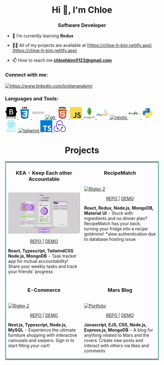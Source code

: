 <h1 align="center">Hi 👋, I'm Chloe</h1>
<h3 align="center">Software Developer</h3>

- 🌱 I’m currently learning **Redux**

- 👨‍💻 All of my projects are available at [https://chloe-h-kim.netlify.app](https://chloe-h-kim.netlify.app)

- 📫 How to reach me **chloehkim0123@gmail.com**

<h3 align="left">Connect with me:</h3>
<p align="left">
<a href="https://www.linkedin.com/in/chloe-h-kim" target="blank"><img align="center" src="https://raw.githubusercontent.com/rahuldkjain/github-profile-readme-generator/master/src/images/icons/Social/linked-in-alt.svg" alt="https://www.linkedin.com/in/elenanakim/" height="30" width="40" /></a>
</p>

<h3 align="left">Languages and Tools:</h3>

<p align="left"> <a href="https://getbootstrap.com" target="_blank" rel="noreferrer"> <img src="https://raw.githubusercontent.com/devicons/devicon/master/icons/bootstrap/bootstrap-plain-wordmark.svg" alt="bootstrap" width="40" height="40"/> </a> <a href="https://www.w3schools.com/css/" target="_blank" rel="noreferrer"> <img src="https://raw.githubusercontent.com/devicons/devicon/master/icons/css3/css3-original-wordmark.svg" alt="css3" width="40" height="40"/> </a> <a href="https://expressjs.com" target="_blank" rel="noreferrer"> <img src="https://raw.githubusercontent.com/devicons/devicon/master/icons/express/express-original-wordmark.svg" alt="express" width="40" height="40"/> </a> <a href="https://git-scm.com/" target="_blank" rel="noreferrer"> <img src="https://www.vectorlogo.zone/logos/git-scm/git-scm-icon.svg" alt="git" width="40" height="40"/> </a> <a href="https://www.w3.org/html/" target="_blank" rel="noreferrer"> <img src="https://raw.githubusercontent.com/devicons/devicon/master/icons/html5/html5-original-wordmark.svg" alt="html5" width="40" height="40"/> </a> <a href="https://developer.mozilla.org/en-US/docs/Web/JavaScript" target="_blank" rel="noreferrer"> <img src="https://raw.githubusercontent.com/devicons/devicon/master/icons/javascript/javascript-original.svg" alt="javascript" width="40" height="40"/> </a> <a href="https://www.mongodb.com/" target="_blank" rel="noreferrer"> <img src="https://raw.githubusercontent.com/devicons/devicon/master/icons/mongodb/mongodb-original-wordmark.svg" alt="mongodb" width="40" height="40"/> </a> <a href="https://www.mysql.com/" target="_blank" rel="noreferrer"> <img src="https://raw.githubusercontent.com/devicons/devicon/master/icons/mysql/mysql-original-wordmark.svg" alt="mysql" width="40" height="40"/> </a> <a href="https://nextjs.org/" target="_blank" rel="noreferrer"> <img src="https://cdn.worldvectorlogo.com/logos/nextjs-2.svg" alt="nextjs" width="40" height="40"/> </a> <a href="https://nodejs.org" target="_blank" rel="noreferrer"> <img src="https://raw.githubusercontent.com/devicons/devicon/master/icons/nodejs/nodejs-original-wordmark.svg" alt="nodejs" width="40" height="40"/> </a> <a href="https://www.python.org" target="_blank" rel="noreferrer"> <img src="https://raw.githubusercontent.com/devicons/devicon/master/icons/python/python-original.svg" alt="python" width="40" height="40"/> </a> <a href="https://reactjs.org/" target="_blank" rel="noreferrer"> <img src="https://raw.githubusercontent.com/devicons/devicon/master/icons/react/react-original-wordmark.svg" alt="react" width="40" height="40"/> </a> <a href="https://tailwindcss.com/" target="_blank" rel="noreferrer"> <img src="https://www.vectorlogo.zone/logos/tailwindcss/tailwindcss-icon.svg" alt="tailwind" width="40" height="40"/> </a> <a href="https://www.typescriptlang.org/" target="_blank" rel="noreferrer"> <img src="https://raw.githubusercontent.com/devicons/devicon/master/icons/typescript/typescript-original.svg" alt="typescript" width="40" height="40"/> </a> <a href="https://redux.js.org" target="_blank" rel="noreferrer"> <img src="https://raw.githubusercontent.com/devicons/devicon/master/icons/redux/redux-original.svg" alt="redux" width="40" height="40"/> </a></p>



<h1 align="center">Projects</h1>
<table bordercolor="#66b2b2">
  
  <tr>
    <td width="50%" valign="top">
      <h3 align="center">KEA - Keep Each other Accountable</h3>
        <br />
        <a target="_blank" href="https://jade-courageous-perch.cyclic.app/">
            <img src="https://github.com/Chloe-0123/Chloe-0123/blob/main/kea1gif.gif" width="100%" alt="Travel App"/>
        </a>
        <br />
        <p align="center">
          
  <a href="https://github.com/williamchun1999/kea" target="_blank">
    REPO
  </a>  |
  <a href="https://jade-courageous-perch.cyclic.app/" target="_blank">
    DEMO
  </a>
      </p>
        <p><strong>React, Typescript, TailwindCSS Node.js, MongoDB</strong> - Task tracker app for mutual accountability! Share your weekly tasks and track your friends' progress</p>
    </td>
    <td width="50%" valign="top">
      <h3 align="center">RecipeMatch</h3>
        <br />
      <a target="_blank" href="https://recipe-match-f4bm.onrender.com/">
            <img src="https://github.com/Chloe-0123/Chloe-0123/blob/main/recipeMatch.gif" width="100%"  alt="Rigley 2"/>
        </a>
        <br />
        <p align="center">
          
  <a href="https://github.com/Chloe-0123/RecipeMatch" target="_blank">
    REPO
  </a> |
  <a href="https://recipe-match-f4bm.onrender.com/" target="_blank">
    DEMO
  </a>
      </p>
        <p><strong>React, Redux, Node.js, MongoDB, Material UI</strong> - Stuck with ingredients and no dinner plan? RecipeMatch has your back, turning your fridge into a recipe goldmine! *slow authentication due to database hosting issue</p>
    </td>
  </tr>
  
  <tr>
    <td width="50%" valign="top">
      <h3 align="center">E-Commerce</h3>
        <br />
      <a target="_blank" href="https://e-commerce-chi-seven.vercel.app">
            <img src="https://github.com/Chloe-0123/Chloe-0123/blob/main/ecommercegif.gif" width="100%"  alt="Rigley 2"/>
        </a>
        <br />
        <p align="center">
          
  <a href="https://github.com/Chloe-0123/e-commerce" target="_blank">
    REPO
  </a> |
  <a href="https://e-commerce-chi-seven.vercel.app" target="_blank">
    DEMO
  </a>
      </p>
        <p><strong>Next.js, Typescript, Node.js, MySQL</strong> - Experience the ultimate furniture shopping with interactive carousels and swipers. Sign in to start filling your cart!</p>
    </td>
    <td width="50%" valign="top">
        <h3 align="center">Mars Blog</h3>
        <br />
          <a target="_blank" href="https://erin-crane-belt.cyclic.app">
            <img src="https://github.com/Chloe-0123/Chloe-0123/blob/main/marsbloggif.gif" width="100%" alt="Portfolio"/>
          </a>
        <br />
          <p align="center">
    <a href="https://github.com/Chloe-0123/mars-blog" target="_blank">
      REPO
    </a> |
    <a href="https://erin-crane-belt.cyclic.app" target="_blank">
      DEMO
    </a>
        </p>
          <p><strong>Javascript, EJS, CSS, Node.js, Express.js, MongoDB</strong> - A blog for anything related to Mars and the rovers. Create new posts and interact with others via likes and comments</p>
    </td>
  </tr>
</table>
